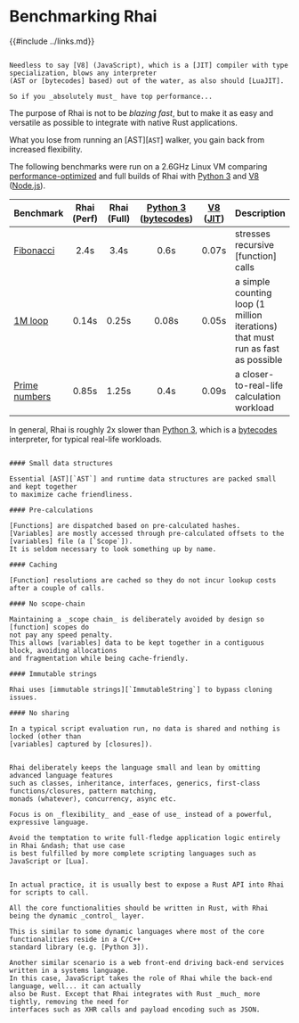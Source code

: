 Benchmarking Rhai
=================

{{#include ../links.md}}

[bytecodes]: https://en.wikipedia.org/wiki/Bytecode
[JIT]: https://en.wikipedia.org/wiki/Just-in-time_compilation
[Python 3]: https://www.python.org
[V8]: https://v8.dev
[Node.js]: https://nodejs.org
[Lua]: https://www.lua.org/
[LuaJIT]: https://luajit.org

```admonish tip.side.wide "Tip: Nothing beats a JIT"

Needless to say [V8] (JavaScript), which is a [JIT] compiler with type specialization, blows any interpreter
(AST or [bytecodes] based) out of the water, as also should [LuaJIT].

So if you _absolutely must_ have top performance...
```

The purpose of Rhai is not to be _blazing fast_, but to make it as easy and versatile as possible to
integrate with native Rust applications.
  
What you lose from running an [AST][`AST`] walker, you gain back from increased flexibility.

The following benchmarks were run on a 2.6GHz Linux VM comparing
[performance-optimized](../start/builds/performance.md) and full builds of Rhai with [Python 3] and
[V8] ([Node.js]).

| Benchmark                                         | Rhai<br/>(Perf) | Rhai</br>(Full) | [Python 3]<br/>([bytecodes]) | [V8]<br/>([JIT]) | Description                                                                     |
| ------------------------------------------------- | :-------------: | :-------------: | :--------------------------: | :--------------: | ------------------------------------------------------------------------------- |
| [Fibonacci]({{repoHome}}/scripts/fibonacci.rhai)  |      2.4s       |      3.4s       |             0.6s             |      0.07s       | stresses recursive [function] calls                                             |
| [1M loop]({{repoHome}}/scripts/speed_test.rhai)   |      0.14s      |      0.25s      |            0.08s             |      0.05s       | a simple counting loop (1 million iterations) that must run as fast as possible |
| [Prime numbers]({{repoHome}}/scripts/primes.rhai) |      0.85s      |      1.25s      |             0.4s             |      0.09s       | a closer-to-real-life calculation workload                                      |

In general, Rhai is roughly 2x slower than [Python 3], which is a [bytecodes] interpreter, for
typical real-life workloads.


```admonish question "TL;DR &ndash; Rhai is usually fast enough"

#### Small data structures

Essential [AST][`AST`] and runtime data structures are packed small and kept together
to maximize cache friendliness.

#### Pre-calculations

[Functions] are dispatched based on pre-calculated hashes.
[Variables] are mostly accessed through pre-calculated offsets to the [variables] file (a [`Scope`]).
It is seldom necessary to look something up by name.

#### Caching

[Function] resolutions are cached so they do not incur lookup costs after a couple of calls.

#### No scope-chain

Maintaining a _scope chain_ is deliberately avoided by design so [function] scopes do
not pay any speed penalty.
This allows [variables] data to be kept together in a contiguous block, avoiding allocations
and fragmentation while being cache-friendly.

#### Immutable strings

Rhai uses [immutable strings][`ImmutableString`] to bypass cloning issues.

#### No sharing

In a typical script evaluation run, no data is shared and nothing is locked (other than
[variables] captured by [closures]).
```

```admonish danger "DO NOT: Write the next 4D VR game entirely in Rhai"

Rhai deliberately keeps the language small and lean by omitting advanced language features
such as classes, inheritance, interfaces, generics, first-class functions/closures, pattern matching,
monads (whatever), concurrency, async etc.

Focus is on _flexibility_ and _ease of use_ instead of a powerful, expressive language.

Avoid the temptation to write full-fledge application logic entirely in Rhai &ndash; that use case
is best fulfilled by more complete scripting languages such as JavaScript or [Lua].
```

```admonish tip "DO THIS: Use Rhai as a thin dynamic wrapper layer over Rust code"

In actual practice, it is usually best to expose a Rust API into Rhai for scripts to call.

All the core functionalities should be written in Rust, with Rhai being the dynamic _control_ layer.

This is similar to some dynamic languages where most of the core functionalities reside in a C/C++
standard library (e.g. [Python 3]).

Another similar scenario is a web front-end driving back-end services written in a systems language.
In this case, JavaScript takes the role of Rhai while the back-end language, well... it can actually
also be Rust. Except that Rhai integrates with Rust _much_ more tightly, removing the need for
interfaces such as XHR calls and payload encoding such as JSON.
```

